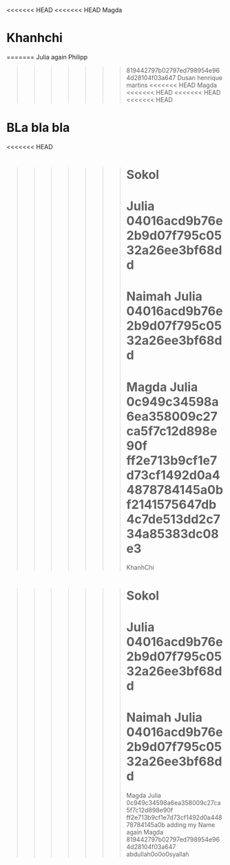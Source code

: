 <<<<<<< HEAD
<<<<<<< HEAD
Magda

# Khanhchi

=======
Julia again
Philipp

> > > > > > > 819442797b02797ed798954e964d28104f03a647
> > > > > > > Dusan
> > > > > > > henrique martins
> > > > > > > <<<<<<< HEAD
> > > > > > > Magda
> > > > > > > <<<<<<< HEAD
> > > > > > > <<<<<<< HEAD
> > > > > > > <<<<<<< HEAD

# BLa bla bla

<<<<<<< HEAD

> > > > > > > # Sokol
> > > > > > >
> > > > > > > Julia
> > > > > > > 04016acd9b76e2b9d07f795c0532a26ee3bf68dd
> > > > > > > =======
> > > > > > > Naimah
> > > > > > > Julia
> > > > > > > 04016acd9b76e2b9d07f795c0532a26ee3bf68dd
> > > > > > > =======
> > > > > > > Magda
> > > > > > > Julia
> > > > > > > 0c949c34598a6ea358009c27ca5f7c12d898e90f
> > > > > > > ff2e713b9cf1e7d73cf1492d0a44878784145a0b
> > > > > > > f2141575647db4c7de513dd2c734a85383dc08e3
> > > > > > > =======
> > > > > > > KhanhChi

> > > > > > > # Sokol
> > > > > > >
> > > > > > > Julia
> > > > > > > 04016acd9b76e2b9d07f795c0532a26ee3bf68dd
> > > > > > > =======
> > > > > > > Naimah
> > > > > > > Julia
> > > > > > > 04016acd9b76e2b9d07f795c0532a26ee3bf68dd
> > > > > > > =======
> > > > > > > Magda
> > > > > > > Julia
> > > > > > > 0c949c34598a6ea358009c27ca5f7c12d898e90f
> > > > > > > ff2e713b9cf1e7d73cf1492d0a44878784145a0b
> > > > > > > adding my Name again Magda
> > > > > > > 819442797b02797ed798954e964d28104f03a647
abdullah0o0o0syallah